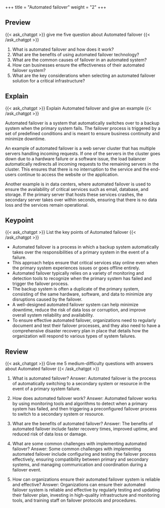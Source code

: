 +++
title = "Automated failover"
weight = "2"
+++
## Preview
{{< ask_chatgpt >}}
give me five question about Automated failover
{{< /ask_chatgpt >}}

1. What is automated failover and how does it work?
2. What are the benefits of using automated failover technology?
3. What are the common causes of failover in an automated system?
4. How can businesses ensure the effectiveness of their automated failover system?
5. What are the key considerations when selecting an automated failover solution for a critical infrastructure?   

## Explain
{{< ask_chatgpt >}}
Explain Automated failover and give an example
{{< /ask_chatgpt >}}

Automated failover is a system that automatically switches over to a backup system when the primary system fails. The failover process is triggered by a set of predefined conditions and is meant to ensure business continuity and minimize downtime.

An example of automated failover is a web server cluster that has multiple servers handling incoming requests. If one of the servers in the cluster goes down due to a hardware failure or a software issue, the load balancer automatically redirects all incoming requests to the remaining servers in the cluster. This ensures that there is no interruption to the service and the end-users continue to access the website or the application.

Another example is in data centers, where automated failover is used to ensure the availability of critical services such as email, database, and storage. If the primary server that hosts these services crashes, the secondary server takes over within seconds, ensuring that there is no data loss and the services remain operational.   

## Keypoint
{{< ask_chatgpt >}}
List the key points of Automated failover
{{< /ask_chatgpt >}}

- Automated failover is a process in which a backup system automatically takes over the responsibilities of a primary system in the event of a failure.
- This approach helps ensure that critical services stay online even when the primary system experiences issues or goes offline entirely.
- Automated failover typically relies on a variety of monitoring and detection tools to recognize when the primary system has failed and trigger the failover process.
- The backup system is often a duplicate of the primary system, consisting of the same hardware, software, and data to minimize any disruptions caused by the failover.
- A well-designed automated failover system can help minimize downtime, reduce the risk of data loss or corruption, and improve overall system reliability and availability.
- To ensure effective automated failover, organizations need to regularly document and test their failover processes, and they also need to have a comprehensive disaster recovery plan in place that details how the organization will respond to various types of system failures.   

## Review
{{< ask_chatgpt >}}
Give me 5 medium-difficulty questions with answers about Automated failover
{{< /ask_chatgpt >}}

1. What is automated failover?
Answer: Automated failover is the process of automatically switching to a secondary system or resource in the event of a primary system failure.

2. How does automated failover work?
Answer: Automated failover works by using monitoring tools and algorithms to detect when a primary system has failed, and then triggering a preconfigured failover process to switch to a secondary system or resource.

3. What are the benefits of automated failover?
Answer: The benefits of automated failover include faster recovery times, improved uptime, and reduced risk of data loss or damage.

4. What are some common challenges with implementing automated failover?
Answer: Some common challenges with implementing automated failover include configuring and testing the failover process effectively, ensuring compatibility between primary and secondary systems, and managing communication and coordination during a failover event.

5. How can organizations ensure their automated failover system is reliable and effective?
Answer: Organizations can ensure their automated failover system is reliable and effective by regularly testing and updating their failover plan, investing in high-quality infrastructure and monitoring tools, and training staff on failover protocols and procedures.   


